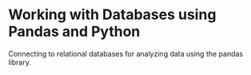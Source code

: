 # Working with Databases using Pandas and Python
Connecting to relational databases for analyzing data using the pandas library.  
